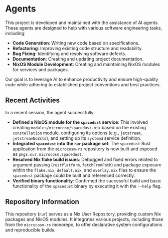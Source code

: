 # Agents

This project is developed and maintained with the assistance of AI agents. These agents are designed to help with various software engineering tasks, including:

*   **Code Generation**: Writing new code based on specifications.
*   **Refactoring**: Improving existing code structure and readability.
*   **Bug Fixing**: Identifying and resolving software defects.
*   **Documentation**: Creating and updating project documentation.
*   **NixOS Module Development**: Creating and maintaining NixOS modules for services and packages.

Our goal is to leverage AI to enhance productivity and ensure high-quality code while adhering to established project conventions and best practices.

## Recent Activities

In a recent session, the agent successfully:

*   **Defined a NixOS module for the `spacedust` service**: This involved creating `modules/microcosm/spacedust.nix` based on the existing `constellation` module, configuring its options (e.g., `jetstream`, `jetstreamNoZstd`), and setting up its `systemd` service definition.
*   **Integrated `spacedust` into the `nur` package set**: The `spacedust` Rust application from the `microcosm-rs` repository is now built and exposed as `pkgs.nur.microcosm.spacedust`.
*   **Resolved Nix flake build issues**: Debugged and fixed errors related to argument passing (`rustPlatform`, `fetchFromPath`) and package exposure within the `flake.nix`, `default.nix`, and `overlay.nix` files to ensure the `spacedust` package could be built and referenced correctly.
*   **Verified binary functionality**: Confirmed the successful build and basic functionality of the `spacedust` binary by executing it with the `--help` flag.

## Repository Information

This repository (`nur`) serves as a Nix User Repository, providing custom Nix packages and NixOS modules. It integrates various projects, including those from the `microcosm-rs` monorepo, to offer declarative system configurations and reproducible builds.